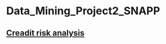 # Data_Mining_Project2_SNAPP

## [Creadit risk analysis](https://www.kaggle.com/datasets/rameshmehta/credit-risk-analysis)
